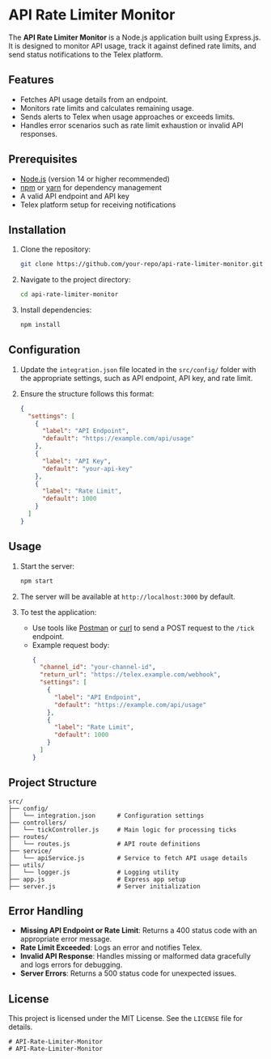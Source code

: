 

# API Rate Limiter Monitor

The **API Rate Limiter Monitor** is a Node.js application built using Express.js. It is designed to monitor API usage, track it against defined rate limits, and send status notifications to the Telex platform.


## Features

- Fetches API usage details from an endpoint.
- Monitors rate limits and calculates remaining usage.
- Sends alerts to Telex when usage approaches or exceeds limits.
- Handles error scenarios such as rate limit exhaustion or invalid API responses.


## Prerequisites

- [Node.js](https://nodejs.org/) (version 14 or higher recommended)
- [npm](https://www.npmjs.com/) or [yarn](https://yarnpkg.com/) for dependency management
- A valid API endpoint and API key
- Telex platform setup for receiving notifications


## Installation

1. Clone the repository:
   ```bash
   git clone https://github.com/your-repo/api-rate-limiter-monitor.git
   ```

2. Navigate to the project directory:
   ```bash
   cd api-rate-limiter-monitor
   ```

3. Install dependencies:
   ```bash
   npm install
   ```


## Configuration

1. Update the `integration.json` file located in the `src/config/` folder with the appropriate settings, such as API endpoint, API key, and rate limit.

2. Ensure the structure follows this format:
   ```json
   {
     "settings": [
       {
         "label": "API Endpoint",
         "default": "https://example.com/api/usage"
       },
       {
         "label": "API Key",
         "default": "your-api-key"
       },
       {
         "label": "Rate Limit",
         "default": 1000
       }
     ]
   }
   ```


## Usage

1. Start the server:
   ```bash
   npm start
   ```

2. The server will be available at `http://localhost:3000` by default.

3. To test the application:
   - Use tools like [Postman](https://www.postman.com/) or [curl](https://curl.se/) to send a POST request to the `/tick` endpoint.
   - Example request body:
     ```json
     {
       "channel_id": "your-channel-id",
       "return_url": "https://telex.example.com/webhook",
       "settings": [
         {
           "label": "API Endpoint",
           "default": "https://example.com/api/usage"
         },
         {
           "label": "Rate Limit",
           "default": 1000
         }
       ]
     }
     ```


## Project Structure

```
src/
├── config/
│   └── integration.json      # Configuration settings
├── controllers/
│   └── tickController.js     # Main logic for processing ticks
├── routes/
│   └── routes.js             # API route definitions
├── service/
│   └── apiService.js         # Service to fetch API usage details
├── utils/
│   └── logger.js             # Logging utility
├── app.js                    # Express app setup
├── server.js                 # Server initialization
```


## Error Handling

- **Missing API Endpoint or Rate Limit**: Returns a 400 status code with an appropriate error message.
- **Rate Limit Exceeded**: Logs an error and notifies Telex.
- **Invalid API Response**: Handles missing or malformed data gracefully and logs errors for debugging.
- **Server Errors**: Returns a 500 status code for unexpected issues.


## License

This project is licensed under the MIT License. See the `LICENSE` file for details.

```
# API-Rate-Limiter-Monitor
# API-Rate-Limiter-Monitor
